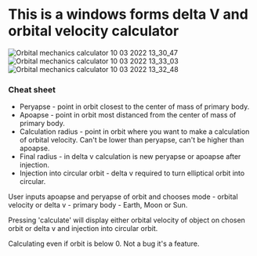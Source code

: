 # This is a windows forms delta V and orbital velocity calculator

![Orbital mechanics calculator 10 03 2022 13_30_47](https://user-images.githubusercontent.com/57408600/160673920-4c2825aa-8aca-42e5-b1a6-38536d08412d.png)
![Orbital mechanics calculator 10 03 2022 13_33_03](https://user-images.githubusercontent.com/57408600/160673905-933a3681-bcba-410d-8962-ec7c73d0cfdf.png)
![Orbital mechanics calculator 10 03 2022 13_32_48](https://user-images.githubusercontent.com/57408600/160673915-7fb88e6d-48bb-4dec-85ac-c9e41b3ea8e9.png)

### Cheat sheet
- Peryapse - point in orbit closest to the center of mass of primary body.
- Apoapse - point in orbit most distanced from the center of mass of primary body.
- Calculation radius - point in orbit where you want to make a calculation of orbital velocity. Can't be lower than peryapse, can't be higher than apoapse.
- Final radius - in delta v calculation is new peryapse or apoapse after injection.
- Injection into circular orbit - delta v required to turn elliptical orbit into circular.

User inputs apoapse and peryapse of orbit and chooses mode - orbital velocity or delta v - primary body - Earth, Moon or Sun.

Pressing 'calculate' will display either orbital velocity of object on chosen orbit or delta v and injection into circular orbit.

Calculating even if orbit is below 0. Not a bug it's a feature.
